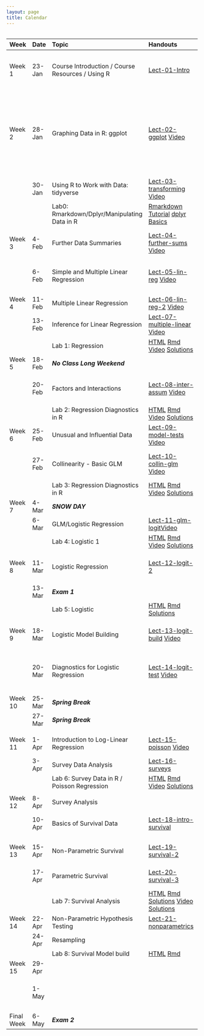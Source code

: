 ```yaml
---
layout: page
title: Calendar
---
```


       

    

<table style="width:100%;">
<colgroup>
    <col width="8%" />
    <col width="8%" />
    <col width="29%" />
    <col width="10%" />
    <col width="20%" />
    <col width="25%" />
    <col width="10%" />
    </colgroup>
<table><thead>
<tr>
<th align="left">Week</th>
<th align="left">Date</th>
<th align="left">Topic</th>
<th align="left">Handouts</th>
<th align="left">Readings</th>
<th align="left">HW</th>
<th align="left">Project</th>
</tr>
</thead><tbody>
<tr>
<td align="left">Week 1</td>
<td align="left">23-Jan</td>
<td align="left">Course Introduction / Course Resources / Using R</td>
<td align="left"><a href="../Notes/lect-01-intro.html">Lect-01-Intro</a></td>
<td align="left"></td>
<td align="left">Install <a href="https://www.rstudio.com/products/rstudio/download3/">Rstudio</a> and <a href="https://php-1511-2511.github.io/Introduction-to-R/">Go through Introduction to R</a></td>
<td align="left"></td>
</tr>
<tr>
<td align="left">Week 2</td>
<td align="left">28-Jan</td>
<td align="left">Graphing Data in R: ggplot</td>
<td align="left"><a href="../Notes/lect-02-ggplot.html">Lect-02-ggplot</a>  <a href="https://vimeo.com/314023798/c3b6d8849e">Video</a></td>
<td align="left"><a href="http://statseducation.com/Introduction-to-R/modules/getting%20started/about-this-course/">Introduction to R: Getting Started</a> <a href="http://statseducation.com/Introduction-to-R/modules/getting%20data/data-wrangling/">Introduction to R: Getting Data</a>, <a href="http://statseducation.com/Introduction-to-R/modules/tidy%20data/tidy-data/">Introduction to R: Tidy Data</a></td>
<td align="left"></td>
<td align="left"></td>
</tr>
<tr>
<td align="left"></td>
<td align="left">30-Jan</td>
<td align="left">Using R to Work with Data: tidyverse</td>
<td align="left"><a href="../Notes/lect-03-transforming.html">Lect-03-transforming</a> <a href="https://vimeo.com/314336000/6280e1e876">Video</a></td>
<td align="left"><a href="http://statseducation.com/Introduction-to-R/modules/graphics/ggplot2/">Intoduction to R: Graphics</a></td>
<td align="left"></td>
<td align="left"></td>
</tr>
<tr>
<td align="left"></td>
<td align="left"></td>
<td align="left">Lab0: Rmarkdown/Dplyr/Manipulating Data in R</td>
<td align="left"><a href="https://www.youtube.com/watch?v=MIlzQpXlJNk">Rmarkdown Tutorial</a> <a href="https://www.youtube.com/watch?v=jWjqLW-u3hc&amp;t=2s">dplyr Basics </a></td>
<td align="left"></td>
<td align="left"></td>
<td align="left"></td>
</tr>
<tr>
<td align="left">Week 3</td>
<td align="left">4-Feb</td>
<td align="left">Further Data Summaries</td>
<td align="left"><a href="../Notes/lect-04-further-sums.html">Lect-04-further-sums</a> <a href="https://vimeo.com/315580004/4398153a3d">Video</a></td>
<td align="left">Fox Chap 1-3, Vittinghoff Chap 2</td>
<td align="left"></td>
<td align="left"></td>
</tr>
<tr>
<td align="left"></td>
<td align="left">6-Feb</td>
<td align="left">Simple and Multiple Linear Regression</td>
<td align="left"><a href="../Notes/lect-05-lin-reg.html">Lect-05-lin-reg</a> <a href="https://vimeo.com/315711065/af1604e008">Video</a></td>
<td align="left">Fox Chap 5, Vittinghoff Chaps 3.3, 4.1-4.4</td>
<td align="left"><a href="../homework/hw1.html">HW1 - html</a> <a href="https://raw.githubusercontent.com/php-1511-2511/php-1511-2511.github.io/master/homework/hw1.Rmd">HW1 -Rmd</a> <a href="https://raw.githubusercontent.com/php-1511-2511/php-1511-2511.github.io/master/homework/hw1.pdf">HW1-pdf</a></td>
<td align="left"></td>
</tr>
<tr>
<td align="left"></td>
<td align="left"></td>
<td align="left"></td>
<td align="left"></td>
<td align="left"></td>
<td align="left"></td>
<td align="left"></td>
</tr>
<tr>
<td align="left">Week 4</td>
<td align="left">11-Feb</td>
<td align="left">Multiple Linear Regression</td>
<td align="left"><a href="../Notes/lect-06-lin-reg-2.html">Lect-06-lin-reg-2</a> <a href="https://vimeo.com/317332692">Video</a></td>
<td align="left">Fox Chap 6</td>
<td align="left"></td>
<td align="left"></td>
</tr>
<tr>
<td align="left"></td>
<td align="left">13-Feb</td>
<td align="left">Inference for Linear Regression</td>
<td align="left"><a href="../Notes/lect-07-multiple-linear.html">Lect-07-multiple-linear</a> <a href="https://vimeo.com/317332719">Video</a></td>
<td align="left">Fox Chap 7, Vittinghoff Chap 4.6</td>
<td align="left"></td>
<td align="left"></td>
</tr>
<tr>
<td align="left"></td>
<td align="left"></td>
<td align="left">Lab 1: Regression</td>
<td align="left"><a href="../labs/lab1.html">HTML</a> <a href="../labs/lab1.Rmd">Rmd</a> <a href="https://vimeo.com/254748467/7723da70df">Video</a> <a href="../labs/lab1_sol.html">Solutions</a></td>
<td align="left"></td>
<td align="left"></td>
<td align="left"></td>
</tr>
<tr>
<td align="left">Week 5</td>
<td align="left">18-Feb</td>
<td align="left"><strong><em>No Class Long Weekend</em></strong></td>
<td align="left"></td>
<td align="left"></td>
<td align="left"></td>
<td align="left"></td>
</tr>
<tr>
<td align="left"></td>
<td align="left">20-Feb</td>
<td align="left">Factors and Interactions</td>
<td align="left"><a href="../Notes/lect-08-inter-assum.html">Lect-08-inter-assum</a> <a href="https://vimeo.com/319581738">Video</a></td>
<td align="left">Fox Chap 11, Vittinghoff Chap 4.7</td>
<td align="left"></td>
<td align="left"></td>
</tr>
<tr>
<td align="left"></td>
<td align="left"></td>
<td align="left">Lab 2: Regression Diagnostics in R</td>
<td align="left"><a href="../labs/lab2.html">HTML</a> <a href="../labs/lab2.Rmd">Rmd</a> <a href="https://vimeo.com/256525852/774a501d10">Video</a>  <a href="../labs/lab2_sol.html">Solutions</a></td>
<td align="left"></td>
<td align="left"></td>
<td align="left"></td>
</tr>
<tr>
<td align="left">Week 6</td>
<td align="left">25-Feb</td>
<td align="left">Unusual and Influential Data</td>
<td align="left"><a href="../Notes/lect-09-model-tests.html">Lect-09-model-tests</a> <a href="https://vimeo.com/319544308">Video</a></td>
<td align="left">Fox Chap 12</td>
<td align="left"><a href="../homework/hw2.html">HW2 - html</a> <a href="https://raw.githubusercontent.com/php-1511-2511/php-1511-2511.github.io/master/homework/hw2.Rmd">HW2 -Rmd</a> <a href="https://raw.githubusercontent.com/php-1511-2511/php-1511-2511.github.io/master/homework/hw2.pdf">HW2-pdf</a></td>
<td align="left"></td>
</tr>
<tr>
<td align="left"></td>
<td align="left">27-Feb</td>
<td align="left">Collinearity - Basic GLM</td>
<td align="left"><a href="../Notes/lect-10-collin-glm.html">Lect-10-collin-glm</a> <a href="https://vimeo.com/320330322">Video</a></td>
<td align="left">Fox Chap 13, Vittinghoff Chap 4.8</td>
<td align="left"></td>
<td align="left"></td>
</tr>
<tr>
<td align="left"></td>
<td align="left"></td>
<td align="left">Lab 3: Regression Diagnostics in R</td>
<td align="left"><a href="../labs/lab3.html">HTML</a> <a href="../labs/lab3.Rmd">Rmd</a> <a href="https://vimeo.com/256525852/774a501d10">Video</a>  <a href="../labs/lab3_sol.html">Solutions</a></td>
<td align="left"></td>
<td align="left"></td>
<td align="left"></td>
</tr>
<tr>
<td align="left">Week 7</td>
<td align="left">4-Mar</td>
<td align="left"><strong><em>SNOW DAY</em></strong></td>
<td align="left"></td>
<td align="left"></td>
<td align="left"></td>
<td align="left"></td>
</tr>
<tr>
<td align="left"></td>
<td align="left">6-Mar</td>
<td align="left">GLM/Logistic Regression</td>
<td align="left"><a href="../Notes/lect-11-glm-logit.html">Lect-11-glm-logit</a><a href="https://vimeo.com/322610732">Video</a></td>
<td align="left">Fox Chap 14</td>
<td align="left"></td>
<td align="left"></td>
</tr>
<tr>
<td align="left"></td>
<td align="left"></td>
<td align="left">Lab 4: Logistic 1</td>
<td align="left"><a href="../labs/lab4.html">HTML</a> <a href="../labs/lab4.Rmd">Rmd</a> <a href="https://vimeo.com/258696228/4181a70e33">Video</a>  <a href="../labs/lab4_sol.html">Solutions</a></td>
<td align="left"></td>
<td align="left"></td>
<td align="left"></td>
</tr>
<tr>
<td align="left">Week 8</td>
<td align="left">11-Mar</td>
<td align="left">Logistic Regression</td>
<td align="left"><a href="../Notes/lect-12-logit-2.html">Lect-12-logit-2</a></td>
<td align="left">Fox Chap 15, Vittinghoff Chap 5.1</td>
<td align="left"></td>
<td align="left"></td>
</tr>
<tr>
<td align="left"></td>
<td align="left">13-Mar</td>
<td align="left"><strong><em>Exam 1</em></strong></td>
<td align="left"></td>
<td align="left"></td>
<td align="left"></td>
<td align="left"></td>
</tr>
<tr>
<td align="left"></td>
<td align="left"></td>
<td align="left">Lab 5: Logistic</td>
<td align="left"><a href="../labs/lab5.html">HTML</a> <a href="../labs/lab5.Rmd">Rmd</a>   <a href="../labs/lab5_sol.html">Solutions</a></td>
<td align="left"></td>
<td align="left"></td>
<td align="left"></td>
</tr>
<tr>
<td align="left">Week 9</td>
<td align="left">18-Mar</td>
<td align="left">Logistic Model Building</td>
<td align="left"><a href="../Notes/lect-13-logit-build.html">Lect-13-logit-build</a> <a href="https://vimeo.com/325063749">Video</a></td>
<td align="left">Fox Chap 15, Vittinghoff Chap 5.4</td>
<td align="left"></td>
<td align="left"></td>
</tr>
<tr>
<td align="left"></td>
<td align="left">20-Mar</td>
<td align="left">Diagnostics for Logistic Regression</td>
<td align="left"><a href="../Notes/lect-14-logit-test.html">Lect-14-logit-test</a> <a href="https://vimeo.com/325578123">Video</a></td>
<td align="left">Fox Chap 15, Vittinghoff Chap 5.5-5.7</td>
<td align="left"></td>
<td align="left"></td>
</tr>
<tr>
<td align="left"></td>
<td align="left"></td>
<td align="left"></td>
<td align="left"></td>
<td align="left"></td>
<td align="left"></td>
<td align="left"></td>
</tr>
<tr>
<td align="left">Week 10</td>
<td align="left">25-Mar</td>
<td align="left"><strong><em>Spring Break</em></strong></td>
<td align="left"></td>
<td align="left"></td>
<td align="left"></td>
<td align="left"></td>
</tr>
<tr>
<td align="left"></td>
<td align="left">27-Mar</td>
<td align="left"><strong><em>Spring Break</em></strong></td>
<td align="left"></td>
<td align="left"></td>
<td align="left"></td>
<td align="left"></td>
</tr>
<tr>
<td align="left"></td>
<td align="left"></td>
<td align="left"></td>
<td align="left"></td>
<td align="left"></td>
<td align="left"></td>
<td align="left"></td>
</tr>
<tr>
<td align="left">Week 11</td>
<td align="left">1-Apr</td>
<td align="left">Introduction to Log-Linear Regression</td>
<td align="left"><a href="../Notes/lect-15-poisson.html">Lect-15-poisson</a> <a href="https://vimeo.com/327800352">Video</a></td>
<td align="left"></td>
<td align="left"><a href="../homework/hw3.html">HW3 - html</a> <a href="https://raw.githubusercontent.com/php-1511-2511/php-1511-2511.github.io/master/homework/hw3.Rmd">HW3 -Rmd</a> <a href="https://raw.githubusercontent.com/php-1511-2511/php-1511-2511.github.io/master/homework/hw3.pdf">HW3-pdf</a></td>
<td align="left"></td>
</tr>
<tr>
<td align="left"></td>
<td align="left">3-Apr</td>
<td align="left">Survey Data Analysis</td>
<td align="left"><a href="../Notes/lect-16-surveys.html">Lect-16-surveys</a></td>
<td align="left"></td>
<td align="left"></td>
<td align="left"></td>
</tr>
<tr>
<td align="left"></td>
<td align="left"></td>
<td align="left">Lab 6:  Survey Data in R / Poisson Regression</td>
<td align="left"><a href="../labs/lab6.html">HTML</a> <a href="../labs/lab6.Rmd">Rmd</a> <a href="https://vimeo.com/263953564/8a847023c5">Video</a>  <a href="../labs/lab6_sol.html">Solutions</a></td>
<td align="left"></td>
<td align="left"></td>
<td align="left"></td>
</tr>
<tr>
<td align="left"></td>
<td align="left"></td>
<td align="left"></td>
<td align="left"></td>
<td align="left"></td>
<td align="left"></td>
<td align="left"></td>
</tr>
<tr>
<td align="left">Week 12</td>
<td align="left">8-Apr</td>
<td align="left">Survey Analysis</td>
<td align="left"></td>
<td align="left"></td>
<td align="left"></td>
<td align="left"></td>
</tr>
<tr>
<td align="left"></td>
<td align="left">10-Apr</td>
<td align="left">Basics of Survival Data</td>
<td align="left"><a href="../Notes/lect-18-intro-survival.html">Lect-18-intro-survival</a></td>
<td align="left">Vittinghoff Chap 6.1-6.2</td>
<td align="left"></td>
<td align="left"></td>
</tr>
<tr>
<td align="left"></td>
<td align="left"></td>
<td align="left"></td>
<td align="left"></td>
<td align="left"></td>
<td align="left"></td>
<td align="left"></td>
</tr>
<tr>
<td align="left">Week 13</td>
<td align="left">15-Apr</td>
<td align="left">Non-Parametric Survival</td>
<td align="left"><a href="../Notes/lect-19-survival-2.html">Lect-19-survival-2</a></td>
<td align="left">Vittinghoff Chap 6.3-6.4</td>
<td align="left"><a href="../homework/hw4.html">HW3 - html</a> <a href="https://raw.githubusercontent.com/php-1511-2511/php-1511-2511.github.io/master/homework/hw3.Rmd">HW4 -Rmd</a> <a href="https://raw.githubusercontent.com/php-1511-2511/php-1511-2511.github.io/master/homework/hw3.pdf">HW3-pdf</a></td>
<td align="left"></td>
</tr>
<tr>
<td align="left"></td>
<td align="left">17-Apr</td>
<td align="left">Parametric Survival</td>
<td align="left"><a href="../Notes/lect-20-survival-3.html">Lect-20-survival-3</a></td>
<td align="left">Vittinghoff Chap 6.5-6.7</td>
<td align="left"></td>
<td align="left"></td>
</tr>
<tr>
<td align="left"></td>
<td align="left"></td>
<td align="left">Lab 7: Survival Analysis</td>
<td align="left"><a href="../labs/lab7.html">HTML</a> <a href="../labs/lab7.Rmd">Rmd</a> <a href="../labs/lab7-sol.Rmd">Solutions</a> <a href="https://vimeo.com/265267538/3ab3fa6732">Video</a>  <a href="../labs/lab7_sol.html">Solutions</a></td>
<td align="left"></td>
<td align="left"></td>
<td align="left"></td>
</tr>
<tr>
<td align="left">Week 14</td>
<td align="left">22-Apr</td>
<td align="left">Non-Parametric Hypothesis Testing</td>
<td align="left"><a href="../Notes/lect-21-nonparametrics.html">Lect-21-nonparametrics</a></td>
<td align="left">Vittinghoff Chap 12</td>
<td align="left"></td>
<td align="left"></td>
</tr>
<tr>
<td align="left"></td>
<td align="left">24-Apr</td>
<td align="left">Resampling</td>
<td align="left"></td>
<td align="left">Vittinghoff Chap 12</td>
<td align="left"></td>
<td align="left"></td>
</tr>
<tr>
<td align="left"></td>
<td align="left"></td>
<td align="left">Lab 8: Survival Model build</td>
<td align="left"><a href="../labs/lab8.html">HTML</a> <a href="../labs/lab8.Rmd">Rmd</a></td>
<td align="left"></td>
<td align="left"></td>
<td align="left"></td>
</tr>
<tr>
<td align="left">Week 15</td>
<td align="left">29-Apr</td>
<td align="left"></td>
<td align="left"></td>
<td align="left">Fox Chap 16-17</td>
<td align="left"></td>
<td align="left"></td>
</tr>
<tr>
<td align="left"></td>
<td align="left">1-May</td>
<td align="left"></td>
<td align="left"></td>
<td align="left">Fox Chap 20, Vittinghoff Chap 11</td>
<td align="left"></td>
<td align="left"></td>
</tr>
<tr>
<td align="left"></td>
<td align="left"></td>
<td align="left"></td>
<td align="left"></td>
<td align="left"></td>
<td align="left"></td>
<td align="left"></td>
</tr>
<tr>
<td align="left">Final Week</td>
<td align="left">6-May</td>
<td align="left"><strong><em>Exam 2</em></strong></td>
<td align="left"></td>
<td align="left"></td>
<td align="left"></td>
<td align="left"></td>
</tr>
</tbody></table>